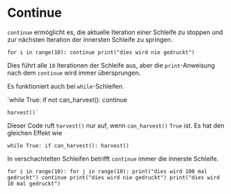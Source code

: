 # Continue
`continue` ermöglicht es, die aktuelle Iteration einer Schleife zu stoppen und zur nächsten Iteration der innersten Schleife zu springen.

`for i in range(10):
	continue
	print("dies wird nie gedruckt")`

Dies führt alle `10` Iterationen der Schleife aus, aber die `print`-Anweisung nach dem `continue` wird immer übersprungen.

Es funktioniert auch bei `while`-Schleifen.

`while True:
	if not can_harvest():
		continue

	harvest()`

Dieser Code ruft `harvest()` nur auf, wenn `can_harvest()` `True` ist.
Es hat den gleichen Effekt wie

`while True:
	if can_harvest():
		harvest()`

In verschachtelten Schleifen betrifft `continue` immer die innerste Schleife.

`for i in range(10):
	for j in range(10):
		print("dies wird 100 mal gedruckt")
		continue
		print("dies wird nie gedruckt")
	print("dies wird 10 mal gedruckt")`
